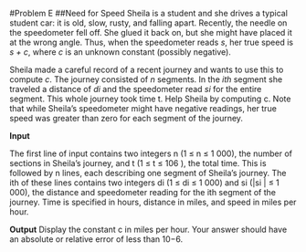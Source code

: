 #Problem E
##Need for Speed
Sheila is a student and she drives a typical student car: it is old, slow, rusty, and falling apart. Recently, the needle on the speedometer fell off. She glued it back on, but she might have placed it at the wrong angle. Thus, when the speedometer reads *s*, her true speed is *s + c*, where *c* is an unknown constant (possibly negative).

Sheila made a careful record of a recent journey and wants to use this to compute *c*. The journey consisted of *n* segments. In the *ith* segment she traveled a distance of *di* and the speedometer read *si* for the entire segment. This whole journey took time t. Help Sheila by computing c.
Note that while Sheila’s speedometer might have negative readings, her true speed was greater than zero for each segment of the journey.

**Input**

The first line of input contains two integers n (1 ≤ n ≤ 1 000), the number of sections in Sheila’s journey, and t (1 ≤ t ≤ 106 ), the total time. This is followed by n lines, each describing one segment of Sheila’s journey. The ith of these lines contains two integers di (1 ≤ di ≤ 1 000) and si (|si | ≤ 1 000), the distance and speedometer reading for the ith segment of the journey. Time is specified in hours, distance in miles, and speed in miles per hour.

**Output**
Display the constant c in miles per hour. Your answer should have an absolute or relative error of less than 10−6.
